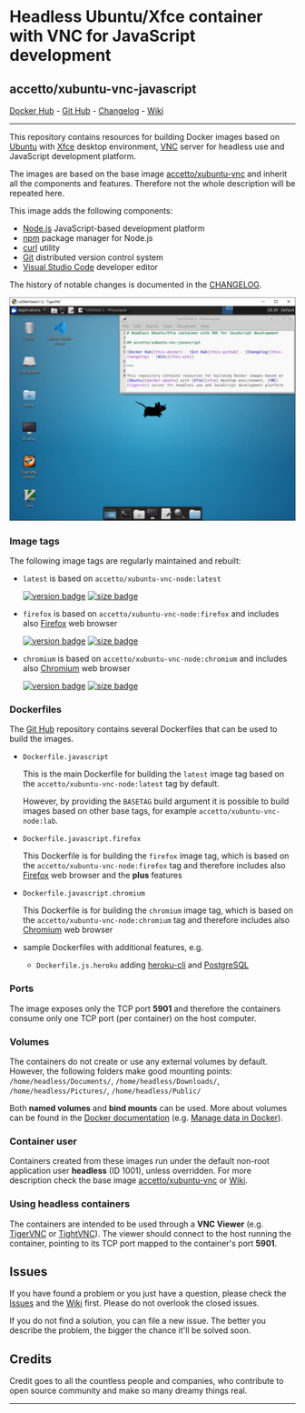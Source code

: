 # Headless Ubuntu/Xfce container with VNC for JavaScript development

## accetto/xubuntu-vnc-javascript

[Docker Hub][this-docker] - [Git Hub][this-github] - [Changelog][this-changelog] - [Wiki][this-wiki]

***

This repository contains resources for building Docker images based on [Ubuntu][docker-ubuntu] with [Xfce][xfce] desktop environment, [VNC][tigervnc] server for headless use and JavaScript development platform.

The images are based on the base image [accetto/xubuntu-vnc][accetto-docker-xubuntu-vnc] and inherit all the components and features. Therefore not the whole description will be repeated here.

This image adds the following components:

- [Node.js][nodejs] JavaScript-based development platform
- [npm][npm] package manager for Node.js
- [curl][curl] utility
- [Git][git] distributed version control system
- [Visual Studio Code][vscode] developer editor

The history of notable changes is documented in the [CHANGELOG][this-changelog].

![container-screenshot][this-screenshot-container]

### Image tags

The following image tags are regularly maintained and rebuilt:

- `latest` is based on `accetto/xubuntu-vnc-node:latest`  

    [![version badge](https://images.microbadger.com/badges/version/accetto/xubuntu-vnc-javascript:latest.svg)](https://microbadger.com/images/accetto/xubuntu-vnc-javascript:latest "Get your own version badge on microbadger.com") [![size badge](https://images.microbadger.com/badges/image/accetto/xubuntu-vnc-javascript:latest.svg)](https://microbadger.com/images/accetto/xubuntu-vnc-javascript:latest "Get your own image badge on microbadger.com")

- `firefox` is based on `accetto/xubuntu-vnc-node:firefox` and includes also [Firefox][firefox] web browser  

    [![version badge](https://images.microbadger.com/badges/version/accetto/xubuntu-vnc-javascript:firefox.svg)](https://microbadger.com/images/accetto/xubuntu-vnc-javascript:firefox "Get your own version badge on microbadger.com") [![size badge](https://images.microbadger.com/badges/image/accetto/xubuntu-vnc-javascript:firefox.svg)](https://microbadger.com/images/accetto/xubuntu-vnc-javascript:firefox "Get your own image badge on microbadger.com")

- `chromium` is based on `accetto/xubuntu-vnc-node:chromium` and includes also [Chromium][chromium] web browser  

    [![version badge](https://images.microbadger.com/badges/version/accetto/xubuntu-vnc-javascript:chromium.svg)](https://microbadger.com/images/accetto/xubuntu-vnc-javascript:chromium "Get your own version badge on microbadger.com") [![size badge](https://images.microbadger.com/badges/image/accetto/xubuntu-vnc-javascript:chromium.svg)](https://microbadger.com/images/accetto/xubuntu-vnc-javascript:chromium "Get your own image badge on microbadger.com")

### Dockerfiles

The [Git Hub][this-github-xubuntu-vnc-javascript] repository contains several Dockerfiles that can be used to build the images.

- `Dockerfile.javascript`  
  
  This is the main Dockerfile for building the `latest` image tag based on the `accetto/xubuntu-vnc-node:latest` tag by default.

  However, by providing the `BASETAG` build argument it is possible to build images based on other base tags, for example `accetto/xubuntu-vnc-node:lab`.

- `Dockerfile.javascript.firefox`  
  
  This Dockerfile is for building the `firefox` image tag, which is based on the `accetto/xubuntu-vnc-node:firefox` tag and therefore includes also [Firefox][firefox] web browser and the **plus** features

- `Dockerfile.javascript.chromium`  
  
  This Dockerfile is for building the `chromium` image tag, which is based on the `accetto/xubuntu-vnc-node:chromium` tag and therefore includes also [Chromium][chromium] web browser

- sample Dockerfiles with additional features, e.g.
  - `Dockerfile.js.heroku` adding [heroku-cli][heroku-cli] and [PostgreSQL][postgresql]

### Ports

The image exposes only the TCP port **5901** and therefore the containers consume only one TCP port (per container) on the host computer.

### Volumes

The containers do not create or use any external volumes by default. However, the following folders make good mounting points: `/home/headless/Documents/`, `/home/headless/Downloads/`, `/home/headless/Pictures/`, `/home/headless/Public/`

Both **named volumes** and **bind mounts** can be used. More about volumes can be found in the [Docker documentation][docker-doc] (e.g. [Manage data in Docker][docker-doc-managing-data]).

### Container user

Containers created from these images run under the default non-root application user **headless** (ID 1001), unless overridden. For more description check the base image [accetto/xubuntu-vnc][accetto-docker-xubuntu-vnc] or [Wiki][this-wiki].

### Using headless containers

The containers are intended to be used through a **VNC Viewer** (e.g. [TigerVNC][tigervnc] or [TightVNC][tightvnc]). The viewer should connect to the host running the container, pointing to its TCP port mapped to the container's port **5901**.

## Issues

If you have found a problem or you just have a question, please check the [Issues][this-issues] and the [Wiki][this-wiki] first. Please do not overlook the closed issues.

If you do not find a solution, you can file a new issue. The better you describe the problem, the bigger the chance it'll be solved soon.

## Credits

Credit goes to all the countless people and companies, who contribute to open source community and make so many dreamy things real.

***

[this-docker]: https://hub.docker.com/r/accetto/xubuntu-vnc-javascript/
[this-github-xubuntu-vnc-javascript]: https://github.com/accetto/xubuntu-vnc/tree/master/docker/xubuntu-vnc-javascript

[this-github]: https://github.com/accetto/xubuntu-vnc/
[this-changelog]: https://github.com/accetto/xubuntu-vnc/blob/master/CHANGELOG.md
[this-wiki]: https://github.com/accetto/xubuntu-vnc/wiki

[this-issues]: https://github.com/accetto/xubuntu-vnc/issues

[this-screenshot-container]: https://raw.githubusercontent.com/accetto/xubuntu-vnc/master/docker/xubuntu-vnc-javascript/xubuntu-vnc-javascript.jpg

[accetto-docker-xubuntu-vnc]: https://hub.docker.com/r/accetto/xubuntu-vnc/

[docker-doc]: https://docs.docker.com/
[docker-doc-managing-data]: https://docs.docker.com/storage/

[docker-ubuntu]: https://hub.docker.com/_/ubuntu/
[tigervnc]: http://tigervnc.org
[tightvnc]: http://www.tightvnc.com
[xfce]: http://www.xfce.org

[chromium]: https://www.chromium.org/Home
[curl]: http://manpages.ubuntu.com/manpages/bionic/man1/curl.1.html
[firefox]: https://www.mozilla.org
[git]: https://git-scm.com/
[heroku-cli]: https://devcenter.heroku.com/articles/heroku-cli
[nodejs]: https://nodejs.org/en/
[npm]: https://www.npmjs.com/
[postgresql]: https://www.postgresql.org/
[vscode]: https://code.visualstudio.com/
